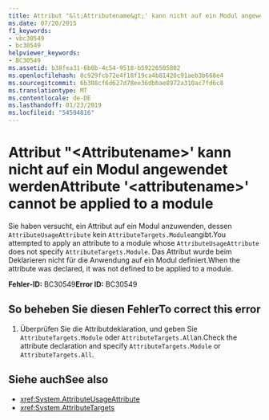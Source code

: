 ```yaml
---
title: Attribut "&lt;Attributename&gt;' kann nicht auf ein Modul angewendet werden
ms.date: 07/20/2015
f1_keywords:
- vbc30549
- bc30549
helpviewer_keywords:
- BC30549
ms.assetid: b38fea31-6b0b-4c54-9518-b59226505802
ms.openlocfilehash: 8c929fcb72e4f18f19ca4b81420c91aeb3b668e4
ms.sourcegitcommit: 6b308cf6d627d78ee36dbbae8972a310ac7fd6c8
ms.translationtype: MT
ms.contentlocale: de-DE
ms.lasthandoff: 01/23/2019
ms.locfileid: "54504816"
---
```

# <a name="attribute-ltattributenamegt-cannot-be-applied-to-a-module"></a><span data-ttu-id="a7700-102">Attribut "&lt;Attributename&gt;' kann nicht auf ein Modul angewendet werden</span><span class="sxs-lookup"><span data-stu-id="a7700-102">Attribute '&lt;attributename&gt;' cannot be applied to a module</span></span>
<span data-ttu-id="a7700-103">Sie haben versucht, ein Attribut auf ein Modul anzuwenden, dessen `AttributeUsageAttribute` kein `AttributeTargets.Module`angibt.</span><span class="sxs-lookup"><span data-stu-id="a7700-103">You attempted to apply an attribute to a module whose `AttributeUsageAttribute` does not specify `AttributeTargets.Module`.</span></span> <span data-ttu-id="a7700-104">Das Attribut wurde beim Deklarieren nicht für die Anwendung auf ein Modul definiert.</span><span class="sxs-lookup"><span data-stu-id="a7700-104">When the attribute was declared, it was not defined to be applied to a module.</span></span>  
  
 <span data-ttu-id="a7700-105">**Fehler-ID:** BC30549</span><span class="sxs-lookup"><span data-stu-id="a7700-105">**Error ID:** BC30549</span></span>  
  
## <a name="to-correct-this-error"></a><span data-ttu-id="a7700-106">So beheben Sie diesen Fehler</span><span class="sxs-lookup"><span data-stu-id="a7700-106">To correct this error</span></span>  
  
1.  <span data-ttu-id="a7700-107">Überprüfen Sie die Attributdeklaration, und geben Sie `AttributeTargets.Module` oder `AttributeTargets.All`an.</span><span class="sxs-lookup"><span data-stu-id="a7700-107">Check the attribute declaration and specify `AttributeTargets.Module` or `AttributeTargets.All`.</span></span>  
  
## <a name="see-also"></a><span data-ttu-id="a7700-108">Siehe auch</span><span class="sxs-lookup"><span data-stu-id="a7700-108">See also</span></span>
- <xref:System.AttributeUsageAttribute>
- <xref:System.AttributeTargets>
